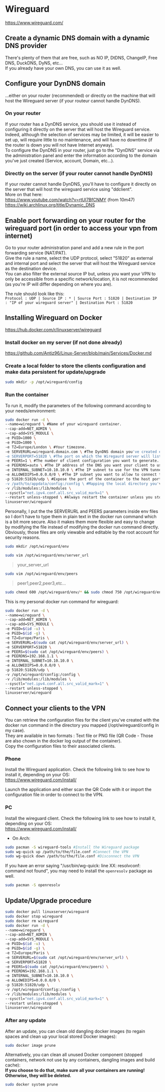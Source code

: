 # Wireguard

<https://www.wireguard.com/>

## Create a dynamic DNS domain with a dynamic DNS provider

There's plenty of them that are free, such as NO IP, DtDNS, ChangeIP, Free DNS, DuckDNS, DyNS, etc...  
If you already have your own DNS, you can use it as well.

## Configure your DynDNS domain

...either on your router (recommended) or directly on the machine that will host the Wireguard server (if your routeur cannot handle DynDNS).

### On your router

If your router has a DynDNS service, you should use it instead of configuring it directly on the server that will host the Wireguard service.  
Indeed, although the selection of services may be limited, it will be easier to set up, will require little to no maintenance, and will have no downtime (if the router is down you will not have Internet anyway).  
To configure the DynDNS in your router, just go to the "DynDNS" service via the administration panel and enter the information according to the domain you've just created (Service, account, Domain, etc...).

### Directly on the server (if your router cannot handle DynDNS)

If your router cannot handle DynDNS, you'll have to configure it directly on the server that will host the wireguard service using "ddclient".  
More on that here:  
<https://www.youtube.com/watch?v=rtUl7BfCNMY> (from 10m47)  
<https://wiki.archlinux.org/title/Dynamic_DNS>

## Enable port forwarding on your router for the wireguard port (in order to access your vpn from internet)

Go to your router administration panel and add a new rule in the port forwarding service (NAT/PAT).  
Give the rule a name, select the UDP protocol, select "51820" as external and internal port and select the server that will host the Wireguard service as the destination device.  
You can also filter the external source IP but, unless you want your VPN to only be accessible from a specific network/location, it is not recommended (as you're IP will differ depending on where you are).

The rule should look like this:  
`Protocol : UDP | Source IP : * | Source Port : 51820 | Destination IP : "IP of your wireguard server" | Destination Port : 51820`

## Installing Wireguard on Docker

<https://hub.docker.com/r/linuxserver/wireguard>

### Install docker on my server (if not done already)

<https://github.com/Antiz96/Linux-Server/blob/main/Services/Docker.md>

### Create a local folder to store the clients configuration and make data persistent for update/upgrade

```bash
sudo mkdir -p /opt/wireguard/config
```

### Run the container

To run it, modify the parameters of the following command according to your needs/environment:

```bash
sudo docker run -d \
--name=wireguard \ #Name of your wireguard container.
--cap-add=NET_ADMIN \
--cap-add=SYS_MODULE \
-e PUID=1000 \
-e PGID=1000 \
-e TZ=Europe/London \ #Your timezone.
-e SERVERURL=wireguard.domain.com \ #The DynDNS domain you've created earlier.
-e SERVERPORT=51820 \ #The port on which the Wiregaurd server will listen to (make sure it matches the port forwarding rule you've created earlier), 51820 by default.
-e PEERS=1 \ #The number of client configuration you want to generate. It can either be a number or a list of strings separated by comma (if you want to name them).
-e PEERDNS=auto \ #The IP address of the DNS you want your client to use while connected to the VPN, auto option by default.
-e INTERNAL_SUBNET=10.10.10.0 \ #The IP subnet to use for the VPN tunnel.
-e ALLOWEDIPS=0.0.0.0/0 \ #The IP subnet you want to allow to connect to your VPN (0.0.0.0/0 = "Allow all" which is recommended, unless you want your VPN to only be accessible from a specific network/location).
-p 51820:51820/udp \ #Expose the port of the container to the host port (make sure it fits the SERVERPORT variable and the port forwarding rule you've set on your router).
-v /path/to/appdata/config:/config \ #Mapping the local directory you've created earlier to the /config directory on the container.
-v /lib/modules:/lib/modules \
--sysctl="net.ipv4.conf.all.src_valid_mark=1" \
--restart unless-stopped \ #Always restart the container unless you stopped it manually
linuxserver/wireguard
```

Personally, I put the the SERVERURL and PEERS parameters inside env files so I don't have to type them in plain text in the docker run command which is a bit more secure. Also it makes them more flexible and easy to change by modifying the file instead of modifying the docker run command directly. Obviously, those files are only viewable and editable by the root account for security reasons.

```bash
sudo mkdir /opt/wireguard/env
```

```bash
sudo vim /opt/wireguard/env/server_url
```

> your_server_url

```bash
sudo vim /opt/wireguard/env/peers
```

> peer1,peer2,peer3,etc...

```bash
sudo chmod 600 /opt/wireguard/env/* && sudo chmod 750 /opt/wireguard/env
```

This is my personal docker run command for wireguard:

```bash
sudo docker run -d \
--name=wireguard \
--cap-add=NET_ADMIN \
--cap-add=SYS_MODULE \
-e PUID=$(id -u) \
-e PGID=$(id -g) \
-e TZ=Europe/Paris \
-e SERVERURL=$(sudo cat /opt/wireguard/env/server_url) \
-e SERVERPORT=51820 \
-e PEERS=$(sudo cat /opt/wireguard/env/peers) \
-e PEERDNS=192.168.1.1 \
-e INTERNAL_SUBNET=10.10.10.0 \
-e ALLOWEDIPS=0.0.0.0/0 \
-p 51820:51820/udp \
-v /opt/wireguard/config:/config \
-v /lib/modules:/lib/modules \
--sysctl="net.ipv4.conf.all.src_valid_mark=1" \
--restart unless-stopped \
linuxserver/wireguard
```

## Connect your clients to the VPN

You can retrieve the configuration files for the client you've created with the docker run command in the directory you mapped (/opt/wireguard/config in my case).  
They are available in two formats : Text file or PNG file (QR Code - Those are also chown in the docker log output of the container).  
Copy the configuration files to their associated clients.

### Phone

Install the Wireguard application. Check the following link to see how to install it, depending on your OS:  
<https://www.wireguard.com/install/>

Launch the application and either scan the QR Code with it or import the configuration file in order to connect to the VPN.

### PC

Install the wireguard client. Check the following link to see how to install it, depending on your OS:  
<https://www.wireguard.com/install/>

- On Arch:

```bash
sudo pacman -S wireguard-tools #Install the Wireguard package
sudo wg-quick up /path/to/the/file.conf #Connect the VPN
sudo wg-quick down /path/to/the/file.conf #Disconnect the VPN
```

If you have an error saying "/usr/bin/wg-quick: line XX: resolvconf: command not found", you may need to install the `openresolv` package as well.

```bash
sudo pacman -S openresolv
```

## Update/Upgrade procedure

```bash
sudo docker pull linuxserver/wireguard
sudo docker stop wireguard
sudo docker rm wireguard
sudo docker run -d \
--name=wireguard \
--cap-add=NET_ADMIN \
--cap-add=SYS_MODULE \
-e PUID=$(id -u) \
-e PGID=$(id -g) \
-e TZ=Europe/Paris \
-e SERVERURL=$(sudo cat /opt/wireguard/env/server_url) \
-e SERVERPORT=51820 \
-e PEERS=$(sudo cat /opt/wireguard/env/peers) \
-e PEERDNS=192.168.1.1 \
-e INTERNAL_SUBNET=10.10.10.0 \
-e ALLOWEDIPS=0.0.0.0/0 \
-p 51820:51820/udp \
-v /opt/wireguard/config:/config \
-v /lib/modules:/lib/modules \
--sysctl="net.ipv4.conf.all.src_valid_mark=1" \
--restart unless-stopped \
linuxserver/wireguard
```

### After any update

After an update, you can clean old dangling docker images (to regain spaces and clean up your local stored Docker images):

```bash
sudo docker image prune
```

Alternatively, you can clean all unused Docker component (stopped containers, network not use by any containers, dangling images and build cache):  
**If you choose to do that, make sure all your containers are running! Otherwise, they will be deleted.**

```bash
sudo docker system prune
```
